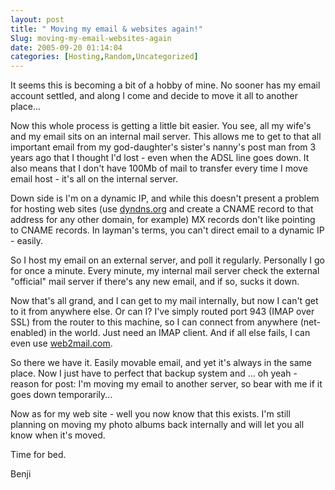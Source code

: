 ```yaml
---
layout: post
title: " Moving my email & websites again!"
Slug: moving-my-email-websites-again
date: 2005-09-20 01:14:04
categories: [Hosting,Random,Uncategorized]
---
```

It seems this is becoming a bit of a hobby of mine. No sooner has my email account settled, and along I come and decide to move it all to another place...

Now this whole process is getting a little bit easier. You see, all my wife's and my email sits on an internal mail server. This allows me to get to that all important email from my god-daughter's sister's nanny's post man from 3 years ago that I thought I'd lost - even when the ADSL line goes down. It also means that I don't have 100Mb of mail to transfer every time I move email host - it's all on the internal server.

Down side is I'm on a dynamic IP, and while this doesn't present a problem for hosting web sites (use [dyndns.org](http://dyndns.org/) and create a CNAME record to that address for any other domain, for example) MX records don't like pointing to CNAME records. In layman's terms, you can't direct email to a dynamic IP - easily.

So I host my email on an external server, and poll it regularly. Personally I go for once a minute. Every minute, my internal mail server check the external "official" mail server if there's any new email, and if so, sucks it down.

Now that's all grand, and I can get to my mail internally, but now I can't get to it from anywhere else. Or can I? I've simply routed port 943 (IMAP over SSL) from the router to this machine, so I can connect from anywhere (net-enabled) in the world. Just need an IMAP client. And if all else fails, I can even use [web2mail.com](http://www.mail2web.com/).

So there we have it. Easily movable email, and yet it's always in the same place. Now I just have to perfect that backup system and ... oh yeah - reason for post: I'm moving my email to another server, so bear with me if it goes down temporarily...

Now as for my web site - well you now know that this exists. I'm still planning on moving my photo albums back internally and will let you all know when it's moved.

Time for bed.

Benji
